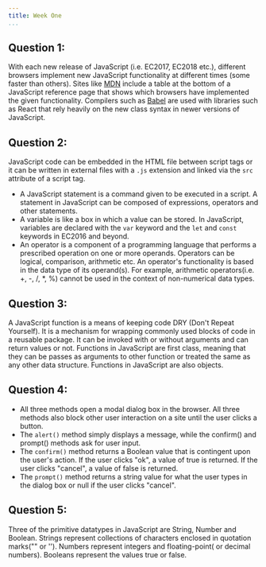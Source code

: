 ```yaml
---
title: Week One
...
```



## Question 1:

With each new release of JavaScript (i.e. EC2017, EC2018 etc.), different browsers implement new JavaScript functionality at different times (some faster than others). Sites like [MDN](https://developer.mozilla.org/en-US/) include a table at the bottom of a JavaScript reference page that shows which browsers have implemented the given functionality. Compilers such as [Babel](https://babeljs.io/) are used with libraries such as React that rely heavily on the new class syntax in newer versions of JavaScript.
 
## Question 2:
 
JavaScript code can be embedded in the HTML file between script tags or it can be written in external files with a `.js` extension and linked via the `src` attribute of a script tag.
- A JavaScript statement is a command given to be executed in a script. A statement in JavaScript can be composed of expressions, operators and other statements. 
- A variable is like a box in which a value can be stored. In JavaScript, variables are declared with the `var` keyword and the `let` and `const` keywords in EC2016 and beyond.
- An operator is a component of a programming language that performs a prescribed operation on one or more operands. Operators can be logical, comparison, arithmetic etc. An operator's functionality is based in the data type of its operand(s). For example, arithmetic operators(i.e. +, -, /, *, %) cannot be used in the context of non-numerical data types. 

## Question 3:

A JavaScript function is a means of keeping code DRY (Don't Repeat Yourself). It is a mechanism for wrapping commonly used blocks of code in a reusable package. It can be invoked with or without arguments and can return values or not. Functions in JavaScript are first class, meaning that they can be passes as arguments to other function or treated the same as any other data structure. Functions in JavaScript are also objects. 
 
## Question 4:
 
- All three methods open a modal dialog box in the browser. All three methods also block other user interaction on a site until the user clicks a button.
- The `alert()` method simply displays a message, while the confirm() and prompt() methods ask for user input.
- The `confirm()` method returns a Boolean value that is contingent upon the user's action. If the user clicks "ok", a value of true is returned. If the user clicks "cancel", a value of false is returned.
- The `prompt()` method returns a string value for what the user types in the dialog box or null if the user clicks "cancel".

## Question 5:

Three of the primitive datatypes in JavaScript are String, Number and Boolean. Strings represent collections of characters enclosed in quotation marks("" or ''). Numbers represent integers and floating-point( or decimal numbers). Booleans represent the values true or false.